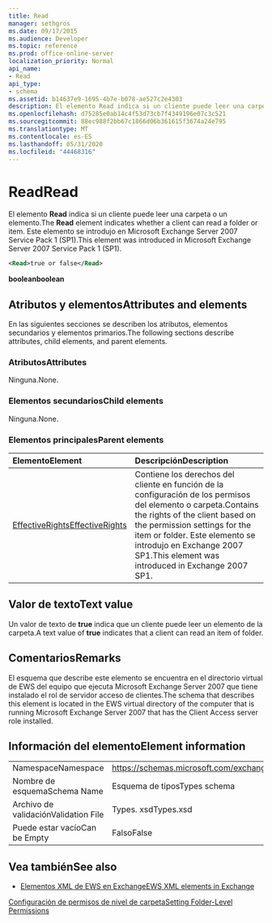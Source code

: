 ```yaml
---
title: Read
manager: sethgros
ms.date: 09/17/2015
ms.audience: Developer
ms.topic: reference
ms.prod: office-online-server
localization_priority: Normal
api_name:
- Read
api_type:
- schema
ms.assetid: b14637e9-1695-4b7e-b078-ae527c2e4303
description: El elemento Read indica si un cliente puede leer una carpeta o un elemento. Este elemento se introdujo en Microsoft Exchange Server 2007 Service Pack 1 (SP1).
ms.openlocfilehash: d75285e0ab14c4f53d73cb7f4349196e07c3c521
ms.sourcegitcommit: 88ec988f2bb67c1866d06b361615f3674a24e795
ms.translationtype: MT
ms.contentlocale: es-ES
ms.lasthandoff: 05/31/2020
ms.locfileid: "44468316"
---
```

# <a name="read"></a><span data-ttu-id="c0e1a-104">Read</span><span class="sxs-lookup"><span data-stu-id="c0e1a-104">Read</span></span>

<span data-ttu-id="c0e1a-105">El elemento **Read** indica si un cliente puede leer una carpeta o un elemento.</span><span class="sxs-lookup"><span data-stu-id="c0e1a-105">The **Read** element indicates whether a client can read a folder or item.</span></span> <span data-ttu-id="c0e1a-106">Este elemento se introdujo en Microsoft Exchange Server 2007 Service Pack 1 (SP1).</span><span class="sxs-lookup"><span data-stu-id="c0e1a-106">This element was introduced in Microsoft Exchange Server 2007 Service Pack 1 (SP1).</span></span> 
  
```xml
<Read>true or false</Read>
```

 <span data-ttu-id="c0e1a-107">**boolean**</span><span class="sxs-lookup"><span data-stu-id="c0e1a-107">**boolean**</span></span>
## <a name="attributes-and-elements"></a><span data-ttu-id="c0e1a-108">Atributos y elementos</span><span class="sxs-lookup"><span data-stu-id="c0e1a-108">Attributes and elements</span></span>

<span data-ttu-id="c0e1a-109">En las siguientes secciones se describen los atributos, elementos secundarios y elementos primarios.</span><span class="sxs-lookup"><span data-stu-id="c0e1a-109">The following sections describe attributes, child elements, and parent elements.</span></span>
  
### <a name="attributes"></a><span data-ttu-id="c0e1a-110">Atributos</span><span class="sxs-lookup"><span data-stu-id="c0e1a-110">Attributes</span></span>

<span data-ttu-id="c0e1a-111">Ninguna.</span><span class="sxs-lookup"><span data-stu-id="c0e1a-111">None.</span></span>
  
### <a name="child-elements"></a><span data-ttu-id="c0e1a-112">Elementos secundarios</span><span class="sxs-lookup"><span data-stu-id="c0e1a-112">Child elements</span></span>

<span data-ttu-id="c0e1a-113">Ninguna.</span><span class="sxs-lookup"><span data-stu-id="c0e1a-113">None.</span></span>
  
### <a name="parent-elements"></a><span data-ttu-id="c0e1a-114">Elementos principales</span><span class="sxs-lookup"><span data-stu-id="c0e1a-114">Parent elements</span></span>

|<span data-ttu-id="c0e1a-115">**Elemento**</span><span class="sxs-lookup"><span data-stu-id="c0e1a-115">**Element**</span></span>|<span data-ttu-id="c0e1a-116">**Descripción**</span><span class="sxs-lookup"><span data-stu-id="c0e1a-116">**Description**</span></span>|
|:-----|:-----|
|[<span data-ttu-id="c0e1a-117">EffectiveRights</span><span class="sxs-lookup"><span data-stu-id="c0e1a-117">EffectiveRights</span></span>](effectiverights.md) <br/> |<span data-ttu-id="c0e1a-118">Contiene los derechos del cliente en función de la configuración de los permisos del elemento o carpeta.</span><span class="sxs-lookup"><span data-stu-id="c0e1a-118">Contains the rights of the client based on the permission settings for the item or folder.</span></span> <span data-ttu-id="c0e1a-119">Este elemento se introdujo en Exchange 2007 SP1.</span><span class="sxs-lookup"><span data-stu-id="c0e1a-119">This element was introduced in Exchange 2007 SP1.</span></span>  <br/> |
   
## <a name="text-value"></a><span data-ttu-id="c0e1a-120">Valor de texto</span><span class="sxs-lookup"><span data-stu-id="c0e1a-120">Text value</span></span>

<span data-ttu-id="c0e1a-121">Un valor de texto de **true** indica que un cliente puede leer un elemento de la carpeta.</span><span class="sxs-lookup"><span data-stu-id="c0e1a-121">A text value of **true** indicates that a client can read an item of folder.</span></span> 
  
## <a name="remarks"></a><span data-ttu-id="c0e1a-122">Comentarios</span><span class="sxs-lookup"><span data-stu-id="c0e1a-122">Remarks</span></span>

<span data-ttu-id="c0e1a-123">El esquema que describe este elemento se encuentra en el directorio virtual de EWS del equipo que ejecuta Microsoft Exchange Server 2007 que tiene instalado el rol de servidor acceso de clientes.</span><span class="sxs-lookup"><span data-stu-id="c0e1a-123">The schema that describes this element is located in the EWS virtual directory of the computer that is running Microsoft Exchange Server 2007 that has the Client Access server role installed.</span></span>
  
## <a name="element-information"></a><span data-ttu-id="c0e1a-124">Información del elemento</span><span class="sxs-lookup"><span data-stu-id="c0e1a-124">Element information</span></span>

|||
|:-----|:-----|
|<span data-ttu-id="c0e1a-125">Namespace</span><span class="sxs-lookup"><span data-stu-id="c0e1a-125">Namespace</span></span>  <br/> |https://schemas.microsoft.com/exchange/services/2006/types  <br/> |
|<span data-ttu-id="c0e1a-126">Nombre de esquema</span><span class="sxs-lookup"><span data-stu-id="c0e1a-126">Schema Name</span></span>  <br/> |<span data-ttu-id="c0e1a-127">Esquema de tipos</span><span class="sxs-lookup"><span data-stu-id="c0e1a-127">Types schema</span></span>  <br/> |
|<span data-ttu-id="c0e1a-128">Archivo de validación</span><span class="sxs-lookup"><span data-stu-id="c0e1a-128">Validation File</span></span>  <br/> |<span data-ttu-id="c0e1a-129">Types. xsd</span><span class="sxs-lookup"><span data-stu-id="c0e1a-129">Types.xsd</span></span>  <br/> |
|<span data-ttu-id="c0e1a-130">Puede estar vacío</span><span class="sxs-lookup"><span data-stu-id="c0e1a-130">Can be Empty</span></span>  <br/> |<span data-ttu-id="c0e1a-131">Falso</span><span class="sxs-lookup"><span data-stu-id="c0e1a-131">False</span></span>  <br/> |
   
## <a name="see-also"></a><span data-ttu-id="c0e1a-132">Vea también</span><span class="sxs-lookup"><span data-stu-id="c0e1a-132">See also</span></span>



- [<span data-ttu-id="c0e1a-133">Elementos XML de EWS en Exchange</span><span class="sxs-lookup"><span data-stu-id="c0e1a-133">EWS XML elements in Exchange</span></span>](ews-xml-elements-in-exchange.md)


[<span data-ttu-id="c0e1a-134">Configuración de permisos de nivel de carpeta</span><span class="sxs-lookup"><span data-stu-id="c0e1a-134">Setting Folder-Level Permissions</span></span>](https://msdn.microsoft.com/library/c7530e86-5112-401c-b10a-9c054ae59f07%28Office.15%29.aspx)

